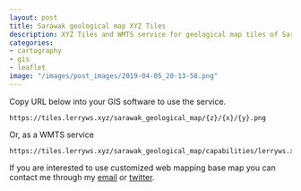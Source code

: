 ```yaml
---
layout: post
title: Sarawak geological map XYZ Tiles
description: XYZ Tiles and WMTS service for geological map tiles of Sarawak.
categories:
- cartography
- gis
- leaflet
image: "/images/post_images/2019-04-05_20-13-58.png"
---
```



Copy URL below into your GIS software to use the service.
```
https://tiles.lerryws.xyz/sarawak_geological_map/{z}/{x}/{y}.png
```

Or, as a WMTS service
```
https://tiles.lerryws.xyz/sarawak_geological_map/capabilities/lerryws.xml
```

If you are interested to use customized web mapping base map you can contact me through my [email](mailto:wslerry2@hotmail.com) or [twitter](https://twitter.com/Lerry_WS).

<div id='map' style="width: 100%; height: 600px;"></div>

<link rel="stylesheet" href="/css/leaflet.css">
<script type="text/javascript" src="../js/leaflet.js"></script>

<script>
  var map = new L.Map('map', {center: [2.85124161, 113.25167843],zoom:8});
	L.tileLayer('https://tiles.lerryws.xyz/sarawak_geological_map/{z}/{x}/{y}.png',
  {
      attribution: 'Tiles by <a href="http://lerryws.xyz">Lerry William</a>',
      maxZoom: 12,
      minZoom: 8
    }).addTo(map);
</script>
